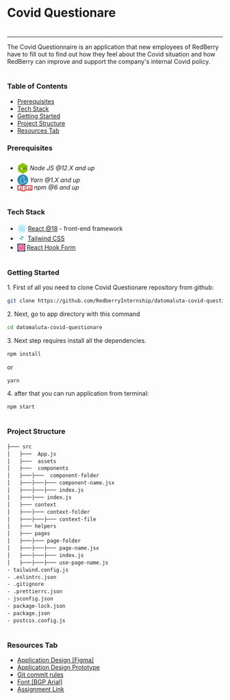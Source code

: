 <div style="display:flex; align-items: center">
  <h1 style="position:relative; top: -6px" >Covid Questionare</h1>
</div>

---

The Covid Questionnaire is an application that new employees of RedBerry have to fill out to find out how they feel about the Covid situation and how RedBerry can improve and support the company's internal Covid policy.

#

### Table of Contents

- [Prerequisites](#prerequisites)
- [Tech Stack](#tech-stack)
- [Getting Started](#getting-started)
- [Project Structure](#project-structure)
- [Resources Tab](#resources-tab)

### Prerequisites

- <img src="readme/assets/node.png" width="25" style="position: relative; top: 8px" /> _Node JS @12.X and up_
- <img src="readme/assets/yarn.jpeg" width="25" style="position: relative; top: 7px" /> _Yarn @1.X and up_
- <img src="readme/assets/npm.png" width="35" style="position: relative; top: 4px" /> _npm @6 and up_

#

### Tech Stack

- <img src="readme/assets/react.png" height="18" style="position: relative; top: 4px" /> [React @18](https://reactjs.org) - front-end framework
- <img src="readme/assets/tailwind.png"  height="20" style="position: relative; top: 4px" /> [Tailwind CSS](https://tailwindcss.com/)
- <img src="readme/assets/react-hook-form.jpg" height="18" style="position: relative; top: 4px" /> [React Hook Form](https://react-hook-form.com/)

#

### Getting Started

1\. First of all you need to clone Covid Questionare repository from github:

```sh
git clone https://github.com/RedberryInternship/datomaluta-covid-questionare.git
```

2\. Next, go to app directory with this command

```sh
cd datomaluta-covid-questionare
```

3\. Next step requires install all the dependencies.

```sh
npm install
```

or

```sh
yarn
```

4\. after that you can run application from terminal:

```sh
npm start
```

#

### Project Structure

```bash
├─── src
│   ├───  App.js
│   ├───  assets
│   ├───  components
│   ├───├───  component-folder
│   ├───├───├─── component-name.jsx
│   ├───├───├─── index.js
│   ├───├─── index.js
│   ├─── context
│   ├───├─── context-folder
│   ├───├───├─── context-file
│   ├─── helpers
│   ├─── pages
│   ├───├─── page-folder
│   ├───├───├─── page-name.jsx
│   ├───├───├─── index.js
│   ├───├───├─── use-page-name.js
- tailwind.config.js
- .eslintrc.json
- .gitignore
- .prettierrc.json
- jsconfig.json
- package-lock.json
- package.json
- postcss.config.js
```

#

### Resources Tab

- [Application Design [Figma]](https://www.figma.com/file/56t2BI25FcD0LAIjR4GVkQ/%E1%83%99%E1%83%98%E1%83%97%E1%83%AE%E1%83%95%E1%83%90%E1%83%A0%E1%83%98?node-id=37%3A3)
- [Application Design Prototype](https://www.figma.com/proto/56t2BI25FcD0LAIjR4GVkQ/%E1%83%99%E1%83%98%E1%83%97%E1%83%AE%E1%83%95%E1%83%90%E1%83%A0%E1%83%98?node-id=37%3A3&starting-point-node-id=1%3A2&scaling=contain)
- [Git commit rules](https://redberry.gitbook.io/resources/other/git-is-semantikuri-komitebi)
- [Font [BGP Arial]](https://fonts.ge/ka/font/13/BPG-Arial)
- [Assignment Link](https://redberry.gitbook.io/assignment-i-covid-questionaire/)
